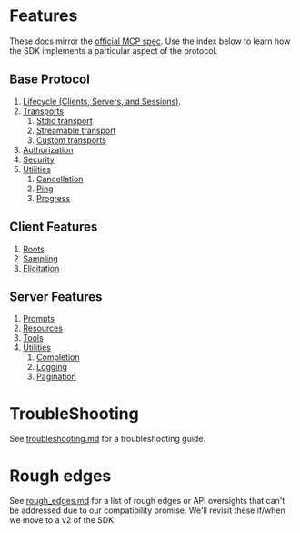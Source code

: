 # Features

These docs mirror the [official MCP spec](https://modelcontextprotocol.io/specification/2025-06-18).
Use the index below to learn how the SDK implements a particular aspect of the
protocol.

## Base Protocol

1. [Lifecycle (Clients, Servers, and Sessions)](protocol.md#lifecycle).
1. [Transports](protocol.md#transports)
    1. [Stdio transport](protocol.md#stdio-transport)
    1. [Streamable transport](protocol.md#streamable-transport)
    1. [Custom transports](protocol.md#stateless-mode)
1. [Authorization](protocol.md#authorization)
1. [Security](protocol.md#security)
1. [Utilities](protocol.md#utilities)
    1. [Cancellation](protocol.md#cancellation)
    1. [Ping](protocol.md#ping)
    1. [Progress](protocol.md#progress)

## Client Features

1. [Roots](client.md#roots)
1. [Sampling](client.md#sampling)
1. [Elicitation](client.md#elicitation)

## Server Features

1. [Prompts](server.md#prompts)
1. [Resources](server.md#resources)
1. [Tools](server.md#tools)
1. [Utilities](server.md#utilities)
    1. [Completion](server.md#completion)
    1. [Logging](server.md#logging)
    1. [Pagination](server.md#pagination)

# TroubleShooting

See [troubleshooting.md](troubleshooting.md) for a troubleshooting guide.

# Rough edges

See [rough_edges.md](rough_edges.md) for a list of rough edges or API
oversights that can't be addressed due to our compatibility promise. We'll
revisit these if/when we move to a v2 of the SDK.
